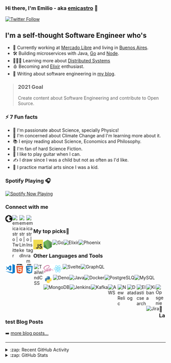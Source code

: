 ### Hi there, I'm Emilio - aka [emicastro][website] 👋

[![Twitter Follow](https://img.shields.io/twitter/follow/emicastroo?color=1DA1F2&logo=twitter&style=for-the-badge)](https://twitter.com/intent/follow?original_referer=https%3A%2F%2Fgithub.com%2FcodeSTACKr&screen_name=emicastro)

## I'm a self-thought Software Engineer who's

- 📌 Currently working at [Mercado Libre][current-company] and living in [Buenos Aires](https://goo.gl/maps/7HmyDMUHuLdAw17Z7).
- 🛠 Building microservices with Java, [Go](https://golang.org/) and [Node](https://nodejs.org/en/).
- 👨🏻‍💻 Learning more about [Distributed Systems](https://www.amazon.com/gp/product/1449373321)
- 🩸 Becoming and [Elixir](https://elixir-lang.org/) enthusiast.
- 📝 Writing about software engineering in [my blog](https://blog.emicastro.com).

> ### 2021 Goal
> 
> Create content about Software Engineering and contribute to Open Source.

### ⚡ 7 Fun facts

- 🔭 I'm passionate about Science, specially Physics!
- 🌱 I'm concerned about Climate Change and I'm learning more about it.
- 📚 I enjoy reading about Science, Economics and Philosophy.
- 🤖 I'm fan of hard Science Fiction.
- 🎸 I like to play guitar when I can.
- ✍ I draw since I was a child but not as often as I'd like.
- 🥋 I practice martial arts since I was a kid.


### Spotify Playing 🎧

[<img src="https://spotify-now-playing-ten-eta.vercel.app/api/spotify-playing" alt="Spotify Now Playing" width="350" />](https://open.spotify.com/user/emicastro1993)

### Connect with me

[<img align="left" alt="emicastro.com" width="22px" src="https://raw.githubusercontent.com/iconic/open-iconic/master/svg/globe.svg" />][website]
[<img align="left" alt="emicastro | Twitter" width="22px" src="https://cdn.jsdelivr.net/npm/simple-icons@v3/icons/twitter.svg" />][twitter]
[<img align="left" alt="emicastro | LinkedIn" width="22px" src="https://cdn.jsdelivr.net/npm/simple-icons@v3/icons/linkedin.svg" />][linkedin]
[<img align="left" alt="emicastro | Instagram" width="22px" src="https://cdn.jsdelivr.net/npm/simple-icons@v3/icons/instagram.svg" />][instagram]

<br />

### My top picks🏅

<img align="left" style="vertical-align: middle;" alt="JavaScript" height="30px" src="https://raw.githubusercontent.com/github/explore/80688e429a7d4ef2fca1e82350fe8e3517d3494d/topics/javascript/javascript.png" />
<img align="left" style="vertical-align: middle;" alt="Node.js" height="30px" src="https://raw.githubusercontent.com/github/explore/80688e429a7d4ef2fca1e82350fe8e3517d3494d/topics/nodejs/nodejs.png" />
<img align="left" style="vertical-align: middle;" alt="Go" height="30px" src="https://blog.golang.org/go-brand/Go-Logo/SVG/Go-Logo_Aqua.svg">
<img align="left" style="vertical-align: middle;" alt="Elixir" height="30px" src="https://upload.wikimedia.org/wikipedia/en/a/a4/Elixir_programming_language_logo.png" />
<img align="left" style="vertical-align: middle;" alt="Phoenix" height="30px" src="https://seeklogo.com/images/P/phoenix-logo-D15F067911-seeklogo.com.png" />

<br />

### Other Languages and Tools

<img align="left" style="vertical-align: middle;" alt="Visual Studio Code" height="30px" src="https://raw.githubusercontent.com/github/explore/80688e429a7d4ef2fca1e82350fe8e3517d3494d/topics/visual-studio-code/visual-studio-code.png" />
<img align="left" style="vertical-align: middle;" alt="HTML5" height="30px" src="https://raw.githubusercontent.com/github/explore/80688e429a7d4ef2fca1e82350fe8e3517d3494d/topics/html/html.png" />
<img align="left" style="vertical-align: middle;" alt="CSS3" height="30px" src="https://raw.githubusercontent.com/github/explore/80688e429a7d4ef2fca1e82350fe8e3517d3494d/topics/css/css.png" />
<img align="left" style="vertical-align: middle;" alt="TailwindCSS" width="30px" src="https://cdn.worldvectorlogo.com/logos/tailwindcss.svg" />
<img align="left" style="vertical-align: middle;" alt="Sass" height="30px" src="https://raw.githubusercontent.com/github/explore/80688e429a7d4ef2fca1e82350fe8e3517d3494d/topics/sass/sass.png" />
<img align="left" style="vertical-align: middle;" alt="React" height="30px" src="https://raw.githubusercontent.com/github/explore/80688e429a7d4ef2fca1e82350fe8e3517d3494d/topics/react/react.png" />
<img align="left" style="vertical-align: middle;" alt="Svelte" height="30px" src="https://upload.wikimedia.org/wikipedia/commons/thumb/1/1b/Svelte_Logo.svg/498px-Svelte_Logo.svg.png" />
<img align="left" style="vertical-align: middle;" alt="GraphQL" height="30px" src="https://upload.wikimedia.org/wikipedia/commons/thumb/1/17/GraphQL_Logo.svg/1024px-GraphQL_Logo.svg.png" />

<br />
<br />

<img align="left" style="vertical-align: middle;" alt="Python" height="30px" src="https://raw.githubusercontent.com/github/explore/80688e429a7d4ef2fca1e82350fe8e3517d3494d/topics/python/python.png" />
<img align="left" style="vertical-align: middle;" alt="Deno" height="30px" src="https://upload.wikimedia.org/wikipedia/commons/thumb/8/84/Deno.svg/1200px-Deno.svg.png" />
<img align="left" style="vertical-align: middle;" alt="Java" height="30px" src="https://upload.wikimedia.org/wikipedia/en/thumb/3/30/Java_programming_language_logo.svg/800px-Java_programming_language_logo.svg.png">
<img align="left" style="vertical-align: middle;" alt="Docker" height="30px" src="https://iconape.com/wp-content/files/cr/55190/svg/docker.svg" />
<img align="left" style="vertical-align: middle;" alt="PostgreSLQ" height="30px" src="https://wiki.postgresql.org/images/a/a4/PostgreSQL_logo.3colors.svg" />
<img align="left" style="vertical-align: middle;" alt="MySQL" height="30px" src="https://upload.wikimedia.org/wikipedia/en/e/ee/MySQL_Logo.png" />
<img align="left" style="vertical-align: middle;" alt="MongoDB" height="35px" src="https://infinapps.com/wp-content/uploads/2018/10/mongodb-logo.png" />
<img align="left" style="vertical-align: middle;" alt="Jenkins" height="30px" src="https://upload.wikimedia.org/wikipedia/commons/thumb/e/e9/Jenkins_logo.svg/1200px-Jenkins_logo.svg.png" />
<img align="left" style="vertical-align: middle;" alt="Kafka" height="30px" src="https://upload.wikimedia.org/wikipedia/commons/thumb/0/05/Apache_kafka.svg/473px-Apache_kafka.svg.png" />
<img align="left" style="vertical-align: middle;" alt="AWS" width="30px" src="https://images.ctfassets.net/lpjm8d10rkpy/6GIrtBy1QABNIFNcnyKxo1/8e651d482fe0e350280991535b171582/aws.svg" />
<img align="left" style="vertical-align: middle;" alt="New Relic" width="30px" src="https://newrelic.com/themes/custom/curio/assets/mediakit/NR_logo_Horizontal_Rev.png" />
<img align="left" style="vertical-align: middle;" alt="Datadog" width="30px" src="https://cdn.worldvectorlogo.com/logos/datadog.svg" />
<img align="left" style="vertical-align: middle;" alt="Elasticsearch" width="30px" src="https://cdn.worldvectorlogo.com/logos/elastic-elasticsearch.svg" />
<img align="left" style="vertical-align: middle;" alt="Kibana" width="30px" src="https://cdn.worldvectorlogo.com/logos/elastic-kibana.svg" />
<img align="left" style="vertical-align: middle;" alt="Opsgenie" width="25px" src="https://seeklogo.com/images/O/opsgenie-logo-4371B345F2-seeklogo.com.png" />
<img align="left" style="vertical-align: middle;" alt="Jira" height="25px" src="https://seeklogo.com/images/J/jira-logo-FD39F795A7-seeklogo.com.png" />

<br />
<br />


### 📕 Latest Blog Posts

<!-- BLOG-POST-LIST:START -->
<!-- BLOG-POST-LIST:END -->

➡️ [more blog posts...](https://emicastro.com/blog)

---

<details>
  <summary>:zap: Recent GitHub Activity</summary>
  
<!--START_SECTION:activity-->
1. 🎉 Merged PR [#1](https://github.com/emicastro/You-Dont-Know-JS/pull/1) in [emicastro/You-Dont-Know-JS](https://github.com/emicastro/You-Dont-Know-JS)
2. 💪 Opened PR [#1](https://github.com/emicastro/You-Dont-Know-JS/pull/1) in [emicastro/You-Dont-Know-JS](https://github.com/emicastro/You-Dont-Know-JS)
<!--END_SECTION:activity-->

</details>

<details>
  <summary>:zap: GitHub Stats</summary>

  <img align="left" alt="Emi Castro's GitHub Stats" src="https://github-readme-stats-kappa-three.vercel.app/api?username=emicastro&show_icons=true&hide_border=true&count_private=true" />
  
  ![Top Langs](https://github-readme-stats-kappa-three.vercel.app/api/top-langs/?username=emicastro&layout=compact)

</details>

[website]: https://www.emicastro.com
[current-company]: https://www.mercadolibre.com.ar
[twitter]: https://twitter.com/emicastroo
[linkedin]: https://www.linkedin.com/in/emicastro/?locale=en_US
[instagram]: https://www.instagram.com/emicastroo
